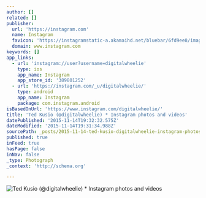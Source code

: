 ```yaml
---
author: []
related: []
publisher:
  url: 'https://instagram.com'
  name: Instagram
  favicon: 'https://instagramstatic-a.akamaihd.net/bluebar/6fd9ee8/images/ico/favicon.ico'
  domain: www.instagram.com
keywords: []
app_links:
  - url: 'instagram://user?username=digitalwheelie'
    type: ios
    app_name: Instagram
    app_store_id: '389801252'
  - url: 'https://instagram.com/_u/digitalwheelie/'
    type: android
    app_name: Instagram
    package: com.instagram.android
isBasedOnUrl: 'https://www.instagram.com/digitalwheelie/'
title: 'Ted Kusio (@digitalwheelie) * Instagram photos and videos'
datePublished: '2015-11-14T19:32:32.575Z'
dateModified: '2015-11-14T19:31:34.988Z'
sourcePath: _posts/2015-11-14-ted-kusio-digitalwheelie-instagram-photos-and-videos.md
published: true
inFeed: true
hasPage: false
inNav: false
_type: Photograph
_context: 'http://schema.org'

---
```

![Ted Kusio &lpar;&commat;digitalwheelie&rpar; &midast; Instagram photos and videos](https://scontent.cdninstagram.com/hphotos-xpt1/t51.2885-19/11348357_399870970210535_1904969710_a.jpg)